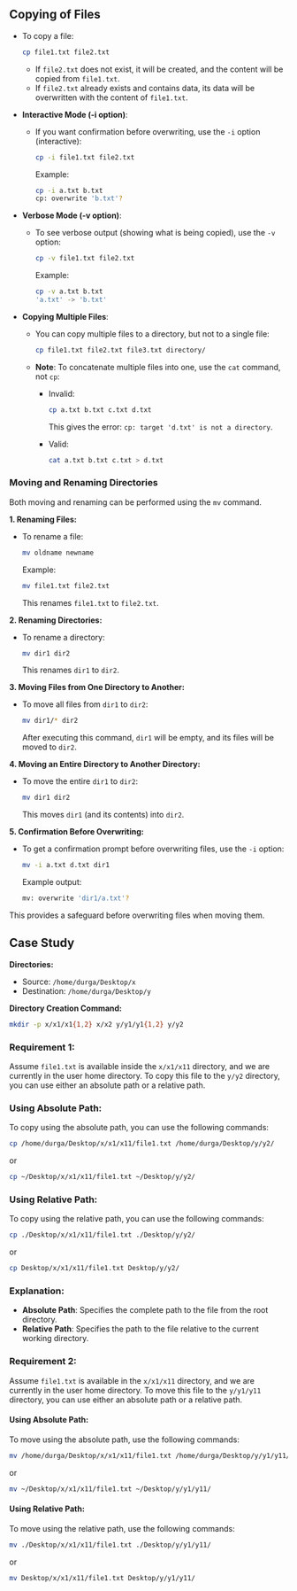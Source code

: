 ## Copying of Files

- To copy a file:
  ```bash
  cp file1.txt file2.txt
  ```
  - If `file2.txt` does not exist, it will be created, and the content will be copied from `file1.txt`.
  - If `file2.txt` already exists and contains data, its data will be overwritten with the content of `file1.txt`.

- **Interactive Mode (-i option)**:
  - If you want confirmation before overwriting, use the `-i` option (interactive):
    ```bash
    cp -i file1.txt file2.txt
    ```
    Example:
    ```bash
    cp -i a.txt b.txt
    cp: overwrite 'b.txt'?
    ```

- **Verbose Mode (-v option)**:
  - To see verbose output (showing what is being copied), use the `-v` option:
    ```bash
    cp -v file1.txt file2.txt
    ```
    Example:
    ```bash
    cp -v a.txt b.txt
    'a.txt' -> 'b.txt'
    ```

- **Copying Multiple Files**:
  - You can copy multiple files to a directory, but not to a single file:
    ```bash
    cp file1.txt file2.txt file3.txt directory/
    ```

  - **Note**: To concatenate multiple files into one, use the `cat` command, not `cp`:
    - Invalid:
      ```bash
      cp a.txt b.txt c.txt d.txt
      ```
      This gives the error: `cp: target 'd.txt' is not a directory`.

    - Valid:
      ```bash
      cat a.txt b.txt c.txt > d.txt
      ```


### Moving and Renaming Directories

Both moving and renaming can be performed using the `mv` command.

**1. Renaming Files:**
- To rename a file:
  ```bash
  mv oldname newname
  ```
  Example:
  ```bash
  mv file1.txt file2.txt
  ```
  This renames `file1.txt` to `file2.txt`.

**2. Renaming Directories:**
- To rename a directory:
  ```bash
  mv dir1 dir2
  ```
  This renames `dir1` to `dir2`.

**3. Moving Files from One Directory to Another:**

- To move all files from `dir1` to `dir2`:

  ```bash
  mv dir1/* dir2
  ```
  After executing this command, `dir1` will be empty, and its files will be moved to `dir2`.

**4. Moving an Entire Directory to Another Directory:**
- To move the entire `dir1` to `dir2`:
  ```bash
  mv dir1 dir2
  ```
  This moves `dir1` (and its contents) into `dir2`.

**5. Confirmation Before Overwriting:**

- To get a confirmation prompt before overwriting files, use the `-i` option:

  ```bash
  mv -i a.txt d.txt dir1
  ```
  Example output:
  ```bash
  mv: overwrite 'dir1/a.txt'?
  ```

This provides a safeguard before overwriting files when moving them.


## Case Study

**Directories:**
- Source: `/home/durga/Desktop/x`
- Destination: `/home/durga/Desktop/y`

**Directory Creation Command:**
```bash
mkdir -p x/x1/x1{1,2} x/x2 y/y1/y1{1,2} y/y2
```

### Requirement 1:
Assume `file1.txt` is available inside the `x/x1/x11` directory, and we are currently in the user home directory. To copy this file to the `y/y2` directory, you can use either an absolute path or a relative path.

### Using Absolute Path:
To copy using the absolute path, you can use the following commands:

```bash
cp /home/durga/Desktop/x/x1/x11/file1.txt /home/durga/Desktop/y/y2/
```
or
```bash
cp ~/Desktop/x/x1/x11/file1.txt ~/Desktop/y/y2/
```

### Using Relative Path:
To copy using the relative path, you can use the following commands:

```bash
cp ./Desktop/x/x1/x11/file1.txt ./Desktop/y/y2/
```
or
```bash
cp Desktop/x/x1/x11/file1.txt Desktop/y/y2/
```

### Explanation:
- **Absolute Path**: Specifies the complete path to the file from the root directory.
- **Relative Path**: Specifies the path to the file relative to the current working directory.

### Requirement 2:
Assume `file1.txt` is available in the `x/x1/x11` directory, and we are currently in the user home directory. To move this file to the `y/y1/y11` directory, you can use either an absolute path or a relative path.

#### Using Absolute Path:
To move using the absolute path, use the following commands:

```bash
mv /home/durga/Desktop/x/x1/x11/file1.txt /home/durga/Desktop/y/y1/y11/
```
or
```bash
mv ~/Desktop/x/x1/x11/file1.txt ~/Desktop/y/y1/y11/
```

#### Using Relative Path:
To move using the relative path, use the following commands:

```bash
mv ./Desktop/x/x1/x11/file1.txt ./Desktop/y/y1/y11/
```
or
```bash
mv Desktop/x/x1/x11/file1.txt Desktop/y/y1/y11/
```



